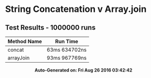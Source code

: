 # String Concatenation v Array.join
## Test Results - 1000000 runs
Method Name | Run Time 
----------- | :------: 
concat | 63ms 634702ns
arrayJoin | 93ms 967769ns

<p align='center'><b>Auto-Generated on: Fri Aug 26 2016 03:42:42</b></p>